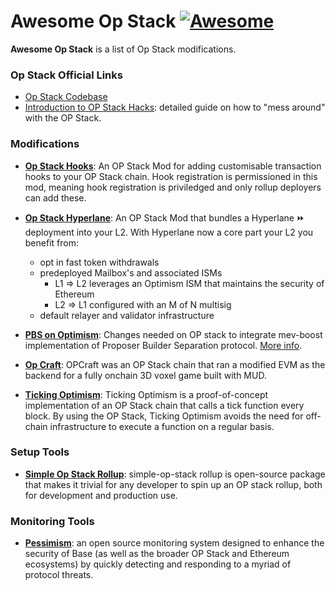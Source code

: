 # Awesome Op Stack [![Awesome](https://awesome.re/badge.svg)](https://awesome.re)

**Awesome Op Stack** is a list of Op Stack modifications.

### Op Stack Official Links

+ [Op Stack Codebase](https://github.com/ethereum-optimism/optimism)
+ [Introduction to OP Stack Hacks](https://stack.optimism.io/docs/build/hacks/): detailed guide on how to "mess around" with the OP Stack. 


### Modifications

- **[Op Stack Hooks](https://github.com/AlexBHarley/op-stack-hooks)**: An OP Stack Mod for adding customisable transaction hooks to your OP Stack chain. Hook registration is permissioned in this mod, meaning hook registration is priviledged and only rollup deployers can add these.

- **[Op Stack Hyperlane](https://github.com/AlexBHarley/op-stack-hyperlane)**: An OP Stack Mod that bundles a Hyperlane ⏩ deployment into your L2. With Hyperlane now a core part your L2 you benefit from:
    - opt in fast token withdrawals
    - predeployed Mailbox's and associated ISMs
        - L1 => L2 leverages an Optimism ISM that maintains the security of Ethereum
        - L2 => L1 configured with an M of N multisig
    - default relayer and validator infrastructure

- **[PBS on Optimism](https://github.com/NethermindEth/optimism/pull/5)**: Changes needed on OP stack to integrate mev-boost implementation of Proposer Builder Separation protocol. [More info](https://gov.optimism.io/t/optimism-pbs-proof-of-concept/6718).

- **[Op Craft](https://github.com/latticexyz/opcraft)**: OPCraft was an OP Stack chain that ran a modified EVM as the backend for a fully onchain 3D voxel game built with MUD.

- **[Ticking Optimism](https://github.com/therealbytes/ticking-optimism)**: Ticking Optimism is a proof-of-concept implementation of an OP Stack chain that calls a tick function every block. By using the OP Stack, Ticking Optimism avoids the need for off-chain infrastructure to execute a function on a regular basis. 

### Setup Tools
- **[Simple Op Stack Rollup](https://github.com/0xFableOrg/simple-op-stack-rollup)**: simple-op-stack rollup is open-source package that makes it trivial for any developer to spin up an OP stack rollup, both for development and production use.

### Monitoring Tools
- **[Pessimism](https://base-org.github.io/pessimism/heuristics)**: an open source monitoring system designed to enhance the security of Base (as well as the broader OP Stack and Ethereum ecosystems) by quickly detecting and responding to a myriad of protocol threats.

